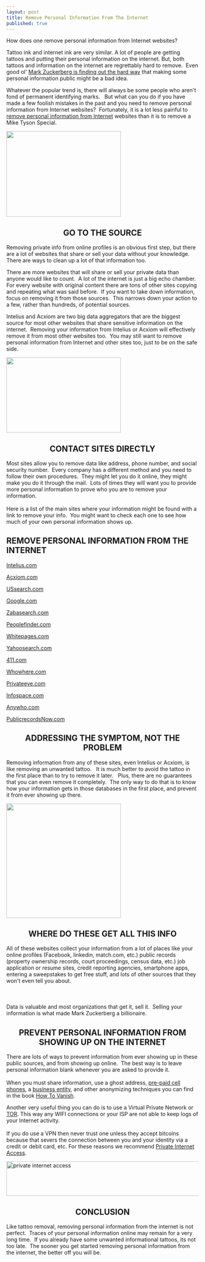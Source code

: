 ```yaml
---
layout: post
title: Remove Personal Information From The Internet
published: true
---
```

<p>How does one remove personal information from Internet websites?</p>
<p>Tattoo ink and internet ink are very similar. A lot of people are getting tattoos and putting their personal information on the internet. But, both tattoos and information on the internet are regrettably hard to remove.  Even good ol' <a href="http://www.tmz.com/2011/02/07/mark-zuckerberg-restraining-order-facebook-social-network-santa-clara-county-stalker-letters-priscilla-chan/" target="_blank">Mark Zuckerberg is finding out the hard way</a> that making some personal information public might be a bad idea.</p>
<p>Whatever the popular trend is, there will always be some people who aren't fond of permanent identifying marks.   But what can you do if you have made a few foolish mistakes in the past and you need to remove personal information from Internet websites?  Fortunately, it is a lot less painful to <a href="http://www.howtovanish.com/2011/02/remove-personal-information-from-the-internet" target="_blank">remove personal information from Internet</a> websites than it is to remove a Mike Tyson Special.</p>
<p><a href="http://www.howtovanish.com/wp-content/uploads/2011/02/celebrity_tattoos_49.jpg"><img class="aligncenter size-medium wp-image-2237" title="celebrity_tattoos_49" src="{{ site.baseurl }}/images/celebrity_tattoos_49-300x224.jpg" alt="" width="300" height="224" /></a></p>
<h2 style="text-align: center;">GO TO THE SOURCE</h2>
<p>Removing private info from online profiles is an obvious first step, but there are a lot of websites that share or sell your data without your knowledge.  There are ways to clean up a lot of that information too.</p>
<p>There are more websites that will share or sell your private data than anyone would like to count.  A lot of the internet is just a big echo chamber.  For every website with original content there are tons of other sites copying and repeating what was said before.  If you want to take down information, focus on removing it from those sources.  This narrows down your action to a few, rather than hundreds, of potential sources.</p>
<p>Intelius and Acxiom are two big data aggregators that are the biggest source for most other websites that share sensitive information on the internet.  Removing your information from Intelius or Acxiom will effectively remove it from most other websites too.  You may still want to remove personal information from Internet and other sites too, just to be on the safe side.</p>
<p><a href="http://www.howtovanish.com/wp-content/uploads/2011/02/email1.jpg"><img class="aligncenter size-medium wp-image-2238" title="email1" src="{{ site.baseurl }}/images/email1-300x197.jpg" alt="" width="300" height="197" /></a></p>
<h2 style="text-align: center;">CONTACT SITES DIRECTLY</h2>
<p>Most sites allow you to remove data like address, phone number, and social security number.  Every company has a different method and you need to follow their own procedures.  They might let you do it online, they might make you do it through the mail.  Lots of times they will want you to provide more personal information to prove who you are to remove your information. <br/><br/> Here is a list of the main sites where your information might be found with a link to remove your info.  You might want to check each one to see how much of your own personal information shows up.</p>
<h2 style="text-align: left;">REMOVE PERSONAL INFORMATION FROM THE INTERNET</h2>
<p><a href="http://www.intelius.com/privacy.php" target="_blank">Intelius.com</a></p>
<p><a href="http://www.acxiom.com/about_us/privacy/consumer_information/opt_out_request_form/Pages/Opt-OutRequestForm.aspx" target="_blank">Acxiom.com</a></p>
<p><a href="http://www.ussearch.com/consumer/ala/landing.do?did=590" target="_blank">USsearch.com</a></p>
<p><a href="http://www.google.com/help/pbremoval.html" target="_blank">Google.com</a></p>
<p><a href="http://www.zabasearch.com/block_records/" target="_blank">Zabasearch.com</a></p>
<p><a href="http://www.peoplefinder.com/optout.php" target="_blank">Peoplefinder.com</a></p>
<p><a href="http://www.whitepages.com/privacy_central#6" target="_blank">Whitepages.com</a></p>
<p><a href="http://yahoo.intelius.com/optout.php" target="_blank">Yahoosearch.com</a></p>
<p><a href="http://www.411.com/privacy_central#6" target="_blank">411.com</a></p>
<p><a href="http://peoplesearch.whowhere.com/people/" target="_blank">Whowhere.com</a></p>
<p><a href="http://www.privateeye.com/Privacy/Privacy.aspx?from=hys0386214072&amp;piid=03" target="_blank">Privateeye.com</a></p>
<p><a href="http://support.infospace.com/privacy/" target="_blank">Infospace.com</a></p>
<p><a href="http://www.anywho.com/help/privacy" target="_blank">Anywho.com</a></p>
<p><a href="http://www.publicrecordsnow.com/Privacy/Privacy.aspx?from=hys0386218174&amp;piid=46" target="_blank">PublicrecordsNow.com</a></p>
<h2 style="text-align: center;">ADDRESSING THE SYMPTOM, NOT THE PROBLEM</h2>
<p>Removing information from any of these sites, even Intelius or Acxiom, is like removing an unwanted tattoo.   It is much better to avoid the tattoo in the first place than to try to remove it later.   Plus, there are no guarantees that you can even remove it completely.  The only way to do that is to know how your information gets in those databases in the first place, and prevent it from ever showing up there.</p>
<p><a href="http://www.howtovanish.com/wp-content/uploads/2011/02/Keeping_Track_Of_Files.jpg"><img class="aligncenter size-full wp-image-2239" title="Keeping_Track_Of_Files" src="{{ site.baseurl }}/images/Keeping_Track_Of_Files.jpg" alt="" width="300" height="300" /></a></p>
<h2 style="text-align: center;">WHERE DO THESE GET ALL THIS INFO</h2>
<p>All of these websites collect your information from a lot of places like your online profiles (Facebook, linkedin, match.com, etc.) public records (property ownership records, court proceedings, census data, etc.) job application or resume sites, credit reporting agencies, smartphone apps, entering a sweepstakes to get free stuff, and lots of other sources that they won't even tell you about.  <br/><br/><br/><br/>Data is valuable and most organizations that get it, sell it.  Selling your information is what made Mark Zuckerberg a billionaire.</p>
<h2 style="text-align: center;">PREVENT PERSONAL INFORMATION FROM SHOWING UP ON THE INTERNET</h2>
<p>There are lots of ways to prevent information from ever showing up in these public sources, and from showing up online.  The best way is to leave personal information blank whenever you are asked to provide it.  <br/><br/>When you must share information, use a ghost address, <a href="http://www.howtovanish.com/Prepaid Cell Phone" target="_blank">pre-paid cell phones</a>, a <a href="http://www.howtovanish.com/NMLLC" target="_blank">business entity</a>, and other anonymizing techniques you can find in the book <a href="http://www.howtovanish.com/HTVBook" target="_blank">How To Vanish</a>.</p>
<p>Another very useful thing you can do is to use a Virtual Private Network or <a title="tor" href="http://www.torproject.org" target="_blank">TOR</a>. This way any WIFI connections or your ISP are not able to keep logs of your Internet activity. <br/><br/>If you do use a VPN then never trust one unless they accept bitcoins because that severs the connection between you and your identity via a credit or debit card, etc. For these reasons we recommend <a title="private internet access" href="http://www.howtovanish.com/privateinternetaccess" target="_blank">Private Internet Access</a>.</p>
<p><a href="http://www.howtovanish.com/privateinternetaccess"><img class="aligncenter" src="{{ site.baseurl }}/images/private-internet-access-520.jpg" alt="private internet access" width="520" height="90" /></a></p>
<h2 style="text-align: center;">CONCLUSION</h2>
<p>Like tattoo removal, removing personal information from the internet is not perfect.  Traces of your personal information online may remain for a very long time.  If you already have some unwanted informational tattoos, its not too late.  The sooner you get started removing personal information from the internet, the better off you will be.</p>
